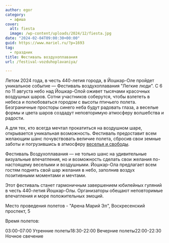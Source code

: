 ```yaml
---
author: egor
category:
  - афиша
cover:
  alt: fiesta
  image: /wp-content/uploads/2024/12/fiesta.jpg
date: "2024-02-04T09:00:30+00:00"
guid: https://www.mariel.ru/?p=1693
tag:
  - праздник
title: Фестиваль воздухоплавания
url: /festival-vozduhoplavaniya/

---
```

Летом 2024 года, в честь 440-летия города, в Йошкар-Оле пройдет уникальное событие — Фестиваль воздухоплавания "Легкие люди".
С 6 по 11 августа небо над Йошкар-Олой оживет тысячами красочных воздушных шаров. Сотни участников соберутся, чтобы взлететь в небеса и полюбоваться городом с высоты птичьего полета. Безграничные просторы синего неба будут радовать глаза, а веселые формы и цвета шаров создадут неповторимую атмосферу волшебства и радости.

А для тех, кто всегда мечтал прокатиться на воздушном шаре, открывается уникальная возможность. Фестиваль предоставит всем желающим шанс почувствовать величие полета, сбросив свои земные заботы и погрузившись в атмосферу [веселья и свободы](/progulka-na-vozdushnom-share/).

Фестиваль Воздухоплавания — не только шанс на удивительные визуальные впечатления, но и возможность сделать свои желания по-настоящему веселыми и воздушными. Йошкар-Ола предлагает всем гостям поднять свой шар желания в небо, заполнив воздух позитивными моментами и мечтами.

Этот фестиваль станет гармоничным завершением юбилейных гуляний в честь 440-летия Йошкар-Олы. Организаторы обещают неповторимые впечатления и море положительных эмоций.

Место проведения полетов \- "Арена Марий Эл", Воскресенский проспект, 5

Время полетов:

03:00-07:00 Утренние полеты18:30-22:00 Вечерние полеты22:00-22:30 Ночное свечение
